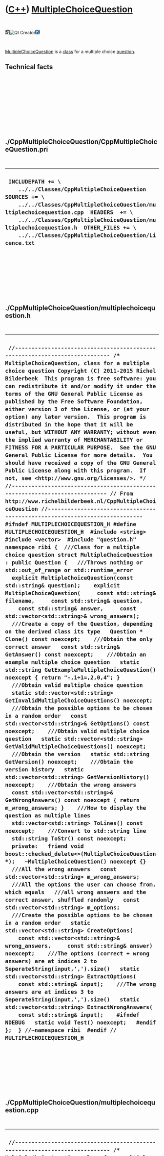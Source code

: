 
 

 

 

 

 

([C++](Cpp.md)) [MultipleChoiceQuestion](CppMultipleChoiceQuestion.md)
========================================================================

 

![STL](PicStl.png)![Qt
Creator](PicQtCreator.png)![Lubuntu](PicLubuntu.png)

 

[MultipleChoiceQuestion](CppMultipleChoiceQuestion.md) is a
[class](CppClass.md) for a multiple choice [question](CppQuestion.md).

Technical facts
---------------

 

 

 

 

 

 

./CppMultipleChoiceQuestion/CppMultipleChoiceQuestion.pri
---------------------------------------------------------

 

  --------------------------------------------------------------------------------------------------------------------------------------------------------------------------------------------------------------------------------------------------------------------------------------------------------------------
  ` INCLUDEPATH += \     ../../Classes/CppMultipleChoiceQuestion  SOURCES += \     ../../Classes/CppMultipleChoiceQuestion/multiplechoicequestion.cpp  HEADERS  += \     ../../Classes/CppMultipleChoiceQuestion/multiplechoicequestion.h  OTHER_FILES += \     ../../Classes/CppMultipleChoiceQuestion/Licence.txt`
  --------------------------------------------------------------------------------------------------------------------------------------------------------------------------------------------------------------------------------------------------------------------------------------------------------------------

 

 

 

 

 

./CppMultipleChoiceQuestion/multiplechoicequestion.h
----------------------------------------------------

 

  -------------------------------------------------------------------------------------------------------------------------------------------------------------------------------------------------------------------------------------------------------------------------------------------------------------------------------------------------------------------------------------------------------------------------------------------------------------------------------------------------------------------------------------------------------------------------------------------------------------------------------------------------------------------------------------------------------------------------------------------------------------------------------------------------------------------------------------------------------------------------------------------------------------------------------------------------------------------------------------------------------------------------------------------------------------------------------------------------------------------------------------------------------------------------------------------------------------------------------------------------------------------------------------------------------------------------------------------------------------------------------------------------------------------------------------------------------------------------------------------------------------------------------------------------------------------------------------------------------------------------------------------------------------------------------------------------------------------------------------------------------------------------------------------------------------------------------------------------------------------------------------------------------------------------------------------------------------------------------------------------------------------------------------------------------------------------------------------------------------------------------------------------------------------------------------------------------------------------------------------------------------------------------------------------------------------------------------------------------------------------------------------------------------------------------------------------------------------------------------------------------------------------------------------------------------------------------------------------------------------------------------------------------------------------------------------------------------------------------------------------------------------------------------------------------------------------------------------------------------------------------------------------------------------------------------------------------------------------------------------------------------------------------------------------------------------------------------------------------------------------------------------------------------------------------------------------------------------------------------------------------------------------------------------------------------------------------------------------------------------------------------------------------------------------------------------------------------------------------------------------------------------------------------------------------------------------------------------------------------------------------------------------------------------------------------------------------------------------------------------------------------------------------------------------------------------------------------------------------------------------------------------------------------------------------------------
  ` //--------------------------------------------------------------------------- /* MultipleChoiceQuestion, class for a multiple choice question Copyright (C) 2011-2015 Richel Bilderbeek  This program is free software: you can redistribute it and/or modify it under the terms of the GNU General Public License as published by the Free Software Foundation, either version 3 of the License, or (at your option) any later version.  This program is distributed in the hope that it will be useful, but WITHOUT ANY WARRANTY; without even the implied warranty of MERCHANTABILITY or FITNESS FOR A PARTICULAR PURPOSE.  See the GNU General Public License for more details.  You should have received a copy of the GNU General Public License along with this program.  If not, see <http://www.gnu.org/licenses/>. */ //--------------------------------------------------------------------------- // From http://www.richelbilderbeek.nl/CppMultipleChoiceQuestion //--------------------------------------------------------------------------- #ifndef MULTIPLECHOICEQUESTION_H #define MULTIPLECHOICEQUESTION_H  #include <string> #include <vector>  #include "question.h"  namespace ribi {  ///Class for a multiple choice question struct MultipleChoiceQuestion : public Question {   ///Throws nothing or std::out_of_range or std::runtime_error   explicit MultipleChoiceQuestion(const std::string& question);    explicit MultipleChoiceQuestion(     const std::string& filename,     const std::string& question,     const std::string& answer,     const std::vector<std::string>& wrong_answers);    ///Create a copy of the Question, depending on the derived class its type   Question * Clone() const noexcept;    ///Obtain the only correct answer   const std::string& GetAnswer() const noexcept;    ///Obtain an example multiple choice question   static std::string GetExampleMultipleChoiceQuestion() noexcept { return "-,1+1=,2,0,4"; }    ///Obtain valid multiple choice question   static std::vector<std::string> GetInvalidMultipleChoiceQuestions() noexcept;    ///Obtain the possible options to be chosen in a random order   const std::vector<std::string>& GetOptions() const noexcept;    ///Obtain valid multiple choice question   static std::vector<std::string> GetValidMultipleChoiceQuestions() noexcept;    ///Obtain the version   static std::string GetVersion() noexcept;    ///Obtain the version history   static std::vector<std::string> GetVersionHistory() noexcept;    ///Obtain the wrong answers   const std::vector<std::string>& GetWrongAnswers() const noexcept { return m_wrong_answers; }    ///How to display the question as multiple lines   std::vector<std::string> ToLines() const noexcept;    ///Convert to std::string line   std::string ToStr() const noexcept;    private:   friend void boost::checked_delete<>(MultipleChoiceQuestion *);   ~MultipleChoiceQuestion() noexcept {}    ///All the wrong answers   const std::vector<std::string> m_wrong_answers;    ///All the options the user can choose from, which equals   ///all wrong answers and the correct answer, shuffled randomly   const std::vector<std::string> m_options;    ///Create the possible options to be chosen in a random order   static std::vector<std::string> CreateOptions(     const std::vector<std::string>& wrong_answers,     const std::string& answer) noexcept;    ///The options (correct + wrong answers) are at indices 2 to SeperateString(input,',').size()   static std::vector<std::string> ExtractOptions(     const std::string& input);    ///The wrong answers are at indices 3 to SeperateString(input,',').size()   static std::vector<std::string> ExtractWrongAnswers(     const std::string& input);    #ifndef NDEBUG   static void Test() noexcept;   #endif  };  } //~namespace ribi  #endif // MULTIPLECHOICEQUESTION_H`
  -------------------------------------------------------------------------------------------------------------------------------------------------------------------------------------------------------------------------------------------------------------------------------------------------------------------------------------------------------------------------------------------------------------------------------------------------------------------------------------------------------------------------------------------------------------------------------------------------------------------------------------------------------------------------------------------------------------------------------------------------------------------------------------------------------------------------------------------------------------------------------------------------------------------------------------------------------------------------------------------------------------------------------------------------------------------------------------------------------------------------------------------------------------------------------------------------------------------------------------------------------------------------------------------------------------------------------------------------------------------------------------------------------------------------------------------------------------------------------------------------------------------------------------------------------------------------------------------------------------------------------------------------------------------------------------------------------------------------------------------------------------------------------------------------------------------------------------------------------------------------------------------------------------------------------------------------------------------------------------------------------------------------------------------------------------------------------------------------------------------------------------------------------------------------------------------------------------------------------------------------------------------------------------------------------------------------------------------------------------------------------------------------------------------------------------------------------------------------------------------------------------------------------------------------------------------------------------------------------------------------------------------------------------------------------------------------------------------------------------------------------------------------------------------------------------------------------------------------------------------------------------------------------------------------------------------------------------------------------------------------------------------------------------------------------------------------------------------------------------------------------------------------------------------------------------------------------------------------------------------------------------------------------------------------------------------------------------------------------------------------------------------------------------------------------------------------------------------------------------------------------------------------------------------------------------------------------------------------------------------------------------------------------------------------------------------------------------------------------------------------------------------------------------------------------------------------------------------------------------------------------------------------------------------------------------------

 

 

 

 

 

./CppMultipleChoiceQuestion/multiplechoicequestion.cpp
------------------------------------------------------

 

  ------------------------------------------------------------------------------------------------------------------------------------------------------------------------------------------------------------------------------------------------------------------------------------------------------------------------------------------------------------------------------------------------------------------------------------------------------------------------------------------------------------------------------------------------------------------------------------------------------------------------------------------------------------------------------------------------------------------------------------------------------------------------------------------------------------------------------------------------------------------------------------------------------------------------------------------------------------------------------------------------------------------------------------------------------------------------------------------------------------------------------------------------------------------------------------------------------------------------------------------------------------------------------------------------------------------------------------------------------------------------------------------------------------------------------------------------------------------------------------------------------------------------------------------------------------------------------------------------------------------------------------------------------------------------------------------------------------------------------------------------------------------------------------------------------------------------------------------------------------------------------------------------------------------------------------------------------------------------------------------------------------------------------------------------------------------------------------------------------------------------------------------------------------------------------------------------------------------------------------------------------------------------------------------------------------------------------------------------------------------------------------------------------------------------------------------------------------------------------------------------------------------------------------------------------------------------------------------------------------------------------------------------------------------------------------------------------------------------------------------------------------------------------------------------------------------------------------------------------------------------------------------------------------------------------------------------------------------------------------------------------------------------------------------------------------------------------------------------------------------------------------------------------------------------------------------------------------------------------------------------------------------------------------------------------------------------------------------------------------------------------------------------------------------------------------------------------------------------------------------------------------------------------------------------------------------------------------------------------------------------------------------------------------------------------------------------------------------------------------------------------------------------------------------------------------------------------------------------------------------------------------------------------------------------------------------------------------------------------------------------------------------------------------------------------------------------------------------------------------------------------------------------------------------------------------------------------------------------------------------------------------------------------------------------------------------------------------------------------------------------------------------------------------------------------------------------------------------------------------------------------------------------------------------------------------------------------------------------------------------------------------------------------------------------------------------------------------------------------------------------------------------------------------------------------------------------------------------------------------------------------------------------------------------------------------------------------------------------------------------------------------------------------------------------------------------------------------------------------------------------------------------------------------------------------------------------------------------------------------------------------------------------------------------------------------------------------------------------------------------------------------------------------------------------------------------------------------------------------------------------------------------------------------------------------------------------------------------------------------------------------------------------------------------------------------------------------------------------------------------------------------------------------------------------------------------------------------------------------------------------------------------------------------------------------------------------------------------------------------------------------------------------------------------------------------------------------------------------------------------------------------------------------------------------------------------------------------------------------------------------------------------------------------------------------------------------------------------------------------------------------------------------------------------------------------------------------------------------------------------------------------------------------------------------------------------------------------------------------------------------------------------------------------------------------------------------------------------------------------------------------------------------------------------------------------------------------------------------------------------------------------------------------------------------------------------------------------------------------------------------------------------------------------------------------------------------------------------------------------------------------------------------------------------------------------------------------------------------------------------------------------------------------------------------------------------------------------------------------------------------------------------------------------------------------------------------------------------------------------------------------------------------------------------------------------------------------------------------------------------------------------------------------------------------------------------------------------------------------------------------------------------------------------------------------------------------------------------------------------------------------------------------------------------------------------------------------------------------------------------------------------------------------------------------------------------------------------------------------------------------------------------------------------------------------------------------------------------------------------------------------------------------------------------------------------------------------------------------------------------------------------------------------------------------------------------------------------------------------------------------------------------------------------------------------------------------------------------------------------------------------------------------------------------------------------------------------------------------------------------------------------------------------------------------------------------------------------------------------------------------------------------------------------------------------------------------------------------------------------------------------------------------------------------------------------------------------------------------------------------------------------------------------------------------------------------------------------------------------------------------------------------------------------------------------------------------------------------------------------------------------------------------------------------------------------------------------------------------------------------------------------------------------------------------------------------------------------------------------------------------------------------------------------------------------------------------------------------------------------------------------------------------------------------------------------------------------------------------------------------------------------------------------------------------------------------------------------------------------------------------------------------------------------------------------------------------------------------------------------------------------------------------------------------------------------------------------------------------------------------------------------------------------------------------------------------------------------------------------------------------------------------------------------------------------------------------------------------------------------------------------------------------------------------------------------------------------------------------------------------------------------------------------------------------------------------------------------------------------------------------------------------------------------------------------------------------------------------------------------------------------------------------------------------------------------------------------------------------------------------------------------------------------------------------------------------------------------------------------------------------------------------------------------------------------------------------------------------------------------------------------------------------------------------------------------------------------------------------------------------------------------------------------------------------------------------------------------------------------------------------------------------------------------------------------------------------------------------------------------------------------------------------------------------------------------------------------------------------------------------------------
  ` //--------------------------------------------------------------------------- /* MultipleChoiceQuestion, class for a multiple choice question Copyright (C) 2011-2015 Richel Bilderbeek  This program is free software: you can redistribute it and/or modify it under the terms of the GNU General Public License as published by the Free Software Foundation, either version 3 of the License, or (at your option) any later version.  This program is distributed in the hope that it will be useful, but WITHOUT ANY WARRANTY; without even the implied warranty of MERCHANTABILITY or FITNESS FOR A PARTICULAR PURPOSE.  See the GNU General Public License for more details.  You should have received a copy of the GNU General Public License along with this program.  If not, see <http://www.gnu.org/licenses/>. */ //--------------------------------------------------------------------------- // From http://www.richelbilderbeek.nl/CppMultipleChoiceQuestion //--------------------------------------------------------------------------- #pragma GCC diagnostic push #pragma GCC diagnostic ignored "-Weffc++" #pragma GCC diagnostic ignored "-Wunused-local-typedefs" #include "multiplechoicequestion.h"  #include <algorithm> #include <cassert> #include <sstream> #include <boost/algorithm/string/split.hpp> #include <boost/scoped_ptr.hpp>  #include "container.h" #include "fileio.h" #include "imagecanvas.h" #include "testtimer.h" #include "trace.h" #pragma GCC diagnostic pop  ribi::MultipleChoiceQuestion::MultipleChoiceQuestion(const std::string& question)   : Question(       Container().SeperateString(question,',').at(0),       Container().SeperateString(question,',').at(1),       { Container().SeperateString(question,',').at(2) }),     m_wrong_answers(ExtractWrongAnswers(question)),     m_options(ExtractOptions(question)) {   #ifndef NDEBUG   Test();   #endif   if (question.empty())   {     throw std::logic_error("A multiple choice question must contain text");   }   if (question[0] == ',')   {     throw std::logic_error("A multiple choice question must not start with a comma");   }   if (question[question.size() - 1] == ',')   {     throw std::logic_error("A multiple choice question must not end with a comma");   }   if (question.find(",,") != std::string::npos)   {     throw std::logic_error("A multiple choice question cannot contain two consecutive commas");   } }  ribi::MultipleChoiceQuestion::MultipleChoiceQuestion(   const std::string& filename,   const std::string& question,   const std::string& answer,   const std::vector<std::string>& wrong_answers) : Question(filename,question, {answer} ),   m_wrong_answers(wrong_answers),   m_options(CreateOptions(wrong_answers,answer)) {   #ifndef NDEBUG   Test();   #endif   //assert(!filename.empty() && "Filename must not be empty");   //assert(FileExists(filename) == true && "File must exists");   //assert(!question.empty() && "MultipleChoiceQuestion must not be empty");   //assert(!correct_answer.empty() && "Correct answer must not be empty");   if (this->GetWrongAnswers().empty())   {     throw std::logic_error("a MultipleChoiceQuestion must have at least one incorrect option");   }    assert(!GetCorrectAnswers().empty() && "There must be a correct answer");   assert(!GetWrongAnswers().empty() && "Wrong answers must not be empty");    //Why did I put this max here? I think this is something that might be constrained by a GUI only   //assert(wrong_answers.size() <= 5 && "There is a maximum of five wrong answers"); }  ribi::Question * ribi::MultipleChoiceQuestion::Clone() const noexcept {   return new MultipleChoiceQuestion(     this->GetFilename(),     this->GetQuestion(),     this->GetAnswer(),     this->GetWrongAnswers()); }  const std::string& ribi::MultipleChoiceQuestion::GetAnswer() const noexcept {   assert(!GetCorrectAnswers().empty());   return GetCorrectAnswers()[0]; }  std::vector<std::string> ribi::MultipleChoiceQuestion::CreateOptions(   const std::vector<std::string>& wrong_answers,   const std::string& answer) noexcept {   std::vector<std::string> v = wrong_answers;   v.push_back(answer);   std::random_shuffle(std::begin(v),std::end(v));   return v; }  std::vector<std::string> ribi::MultipleChoiceQuestion::ExtractOptions(const std::string& input) {   const auto v = Container().SeperateString(input,',');   std::vector<std::string> w;   std::copy(v.begin() + 2,v.end(),std::back_inserter(w));   std::random_shuffle(w.begin(),w.end());   return w; }  std::vector<std::string> ribi::MultipleChoiceQuestion::ExtractWrongAnswers(const std::string& input) {   const auto v = Container().SeperateString(input,',');   if (v.size() < 4)   {     throw std::logic_error(       "A multiple choice question must contain at least four elements:"       "[0] image,"       "[1] question,"       "[2] answer,"       "[3-x] incorrect answers");   }   std::vector<std::string> w;   std::copy(v.begin() + 3,v.end(),std::back_inserter(w));   return w; }  std::vector<std::string> ribi::MultipleChoiceQuestion::GetInvalidMultipleChoiceQuestions() noexcept {   return {     "-,1+1=,2", //No incorrect options     "-,1+1=",   //No answer     "-",        //No question     "tmp.png",  //No question     "",         //Nothing     ",tmp.png,1+1=,2,1", //Start with comma     "tmp.png,,1+1=,2,1", //Two consecutive comma's     "tmp.png,1+1=,,2,1", //Two consecutive comma's     "tmp.png,1+1=,2,,1", //Two consecutive comma's     "tmp.png,1+1=,2,1,", //End with comma     ",tmp.png,1+1=,2,1,", //Start and end with comma     ",,tmp.png,1+1=,2,1,",     ",tmp.png,,1+1=,2,1,",     ",tmp.png,1+1=,,2,1,",     ",tmp.png,1+1=,2,,1,",     ",tmp.png,1+1=,2,1,,",     ",",     ",,",     ",,,",     ",,,,",     ",,,,,",     ",,,,,,"   }; }  const std::vector<std::string>& ribi::MultipleChoiceQuestion::GetOptions() const noexcept {   return m_options; }  std::vector<std::string> ribi::MultipleChoiceQuestion::GetValidMultipleChoiceQuestions() noexcept {   return {     "-,1+1=,2,1",     "tmp.png,1+1=,2,1",     "-,1+1=,2,1,0,3,4,5,6,7,8,9,0"   }; }  std::string ribi::MultipleChoiceQuestion::GetVersion() noexcept {   return "1.2"; }  std::vector<std::string> ribi::MultipleChoiceQuestion::GetVersionHistory() noexcept {   return {     "2011-06-27: version 1.0: initial version",     "2011-09-16: version 1.1: allow parsing from std::string"     "2013-09-26: version 1.2: added testing"   }; }  #ifndef NDEBUG void ribi::MultipleChoiceQuestion::Test() noexcept {   {     static bool is_tested{false};     if (is_tested) return;     is_tested = true;   }   {     Container();     ribi::fileio::FileIo();     ImageCanvas::Test();   }   const TestTimer test_timer(__func__,__FILE__,1.0);   try   {     const boost::scoped_ptr<MultipleChoiceQuestion> q {       new MultipleChoiceQuestion(         MultipleChoiceQuestion::GetExampleMultipleChoiceQuestion()       )     };     assert(q);   }   catch (std::exception& e)   {     assert("MultipleChoiceQuestion::GetExampleMultipleChoiceQuestion()"         && "must yield a valid MultipleChoiceQuestion");   }   //Test valid multiple choice questions for validity   {     const std::vector<std::string> valid { GetValidMultipleChoiceQuestions() };     for (const std::string& s: valid)     {       try       {         boost::scoped_ptr<MultipleChoiceQuestion> q { new MultipleChoiceQuestion(s) };         assert(q); //To make the compiler happy         //OK       }       catch (std::exception& e)       {         TRACE("ERROR");         TRACE(s);         assert(!"Valid questions must be accepted");       }     }   }   //Test invalid multiple choice questions for invalidity   {     const std::vector<std::string> invalid { GetInvalidMultipleChoiceQuestions()  };     for (const std::string& s: invalid)     {       try       {         const boost::scoped_ptr<MultipleChoiceQuestion> q { new MultipleChoiceQuestion(s) };         TRACE("ERROR");         TRACE(s);         assert(!"Invalid questions must be rejected");       }       catch (std::exception& e)       {         //OK       }     }   }   //Test simple get/set   {     const std::string filename = "-";     const std::string question = "1+1=";     const std::string answer = "2";     const std::vector<std::string> wrong_answers { "chicken", "cow" };     const boost::scoped_ptr<MultipleChoiceQuestion> q { new MultipleChoiceQuestion(filename,question,answer,wrong_answers) };     assert(q->GetFilename() == filename);     assert(q->GetQuestion() == question);     assert(q->GetAnswer() == answer);     assert(q->GetWrongAnswers() == wrong_answers);     assert(q->GetOptions().size() == wrong_answers.size() + 1); //The options are the incorrect answers and the correct answer(s)     assert(q->IsCorrect(answer));     assert(!q->IsCorrect(wrong_answers.at(0)));     assert(!q->IsCorrect(wrong_answers.at(1)));   }   //Test conversion std::string to MultipleChoiceQuestion and back   {     const std::vector<std::string> valid { GetValidMultipleChoiceQuestions() };     for (const std::string& s: valid)     {       const boost::scoped_ptr<MultipleChoiceQuestion> q { new MultipleChoiceQuestion(s) };       assert(s == q->ToStr());     }   }   //Test that ToLines always yields the same result   {     const std::vector<std::string> valid { GetValidMultipleChoiceQuestions() };     for (const std::string& s: valid)     {       const boost::scoped_ptr<MultipleChoiceQuestion> q { new MultipleChoiceQuestion(s) };       const std::vector<std::string> v { q->ToLines() };       const std::vector<std::string> w { q->ToLines() };       assert(v == w);     }   } } #endif  std::vector<std::string> ribi::MultipleChoiceQuestion::ToLines() const noexcept {   std::vector<std::string> question_lines;   question_lines.push_back(this->GetQuestion());   question_lines.push_back("");   const std::vector<std::string> w { this->GetOptions() };    int i=0;   for (const std::string& s: w)   {     std::stringstream t;     t << '[' << i << "] " << s;     question_lines.push_back(t.str());     ++i;   }    const int screen_rows { 23 };   const int question_rows { static_cast<int>(question_lines.size()) };   const int n_rows { screen_rows - question_rows };    std::vector<std::string> lines;    if (!GetFilename().empty())   {     int n_cols = 78;      while (1)     {       const boost::shared_ptr<ImageCanvas> canvas {         new ImageCanvas(GetFilename(),n_cols)       };       if (canvas->GetHeight() > n_rows)       {         --n_cols;       }       else       {         lines = canvas->ToStrings();         break;       }       if (n_cols == 5) break;     }   }   std::copy(question_lines.begin(),question_lines.end(),std::back_inserter(lines));   return lines; }  std::string ribi::MultipleChoiceQuestion::ToStr() const noexcept {   //Concatenate the correct answer   assert(!this->GetCorrectAnswers().empty());   std::string correct_answers_str;   for (const std::string s: this->GetCorrectAnswers()) { correct_answers_str += s + "/"; }   assert(!correct_answers_str.empty());   correct_answers_str.resize(correct_answers_str.size() - 1);    std::string s     = this->GetFilename()     + "," + this->GetQuestion()     + "," + correct_answers_str     + ",";   for (const std::string t: this->GetWrongAnswers()) { s += t + ","; }   //Remove tailing comma   assert(!s.empty());   s.resize(s.size() - 1);   return s; }`
  ------------------------------------------------------------------------------------------------------------------------------------------------------------------------------------------------------------------------------------------------------------------------------------------------------------------------------------------------------------------------------------------------------------------------------------------------------------------------------------------------------------------------------------------------------------------------------------------------------------------------------------------------------------------------------------------------------------------------------------------------------------------------------------------------------------------------------------------------------------------------------------------------------------------------------------------------------------------------------------------------------------------------------------------------------------------------------------------------------------------------------------------------------------------------------------------------------------------------------------------------------------------------------------------------------------------------------------------------------------------------------------------------------------------------------------------------------------------------------------------------------------------------------------------------------------------------------------------------------------------------------------------------------------------------------------------------------------------------------------------------------------------------------------------------------------------------------------------------------------------------------------------------------------------------------------------------------------------------------------------------------------------------------------------------------------------------------------------------------------------------------------------------------------------------------------------------------------------------------------------------------------------------------------------------------------------------------------------------------------------------------------------------------------------------------------------------------------------------------------------------------------------------------------------------------------------------------------------------------------------------------------------------------------------------------------------------------------------------------------------------------------------------------------------------------------------------------------------------------------------------------------------------------------------------------------------------------------------------------------------------------------------------------------------------------------------------------------------------------------------------------------------------------------------------------------------------------------------------------------------------------------------------------------------------------------------------------------------------------------------------------------------------------------------------------------------------------------------------------------------------------------------------------------------------------------------------------------------------------------------------------------------------------------------------------------------------------------------------------------------------------------------------------------------------------------------------------------------------------------------------------------------------------------------------------------------------------------------------------------------------------------------------------------------------------------------------------------------------------------------------------------------------------------------------------------------------------------------------------------------------------------------------------------------------------------------------------------------------------------------------------------------------------------------------------------------------------------------------------------------------------------------------------------------------------------------------------------------------------------------------------------------------------------------------------------------------------------------------------------------------------------------------------------------------------------------------------------------------------------------------------------------------------------------------------------------------------------------------------------------------------------------------------------------------------------------------------------------------------------------------------------------------------------------------------------------------------------------------------------------------------------------------------------------------------------------------------------------------------------------------------------------------------------------------------------------------------------------------------------------------------------------------------------------------------------------------------------------------------------------------------------------------------------------------------------------------------------------------------------------------------------------------------------------------------------------------------------------------------------------------------------------------------------------------------------------------------------------------------------------------------------------------------------------------------------------------------------------------------------------------------------------------------------------------------------------------------------------------------------------------------------------------------------------------------------------------------------------------------------------------------------------------------------------------------------------------------------------------------------------------------------------------------------------------------------------------------------------------------------------------------------------------------------------------------------------------------------------------------------------------------------------------------------------------------------------------------------------------------------------------------------------------------------------------------------------------------------------------------------------------------------------------------------------------------------------------------------------------------------------------------------------------------------------------------------------------------------------------------------------------------------------------------------------------------------------------------------------------------------------------------------------------------------------------------------------------------------------------------------------------------------------------------------------------------------------------------------------------------------------------------------------------------------------------------------------------------------------------------------------------------------------------------------------------------------------------------------------------------------------------------------------------------------------------------------------------------------------------------------------------------------------------------------------------------------------------------------------------------------------------------------------------------------------------------------------------------------------------------------------------------------------------------------------------------------------------------------------------------------------------------------------------------------------------------------------------------------------------------------------------------------------------------------------------------------------------------------------------------------------------------------------------------------------------------------------------------------------------------------------------------------------------------------------------------------------------------------------------------------------------------------------------------------------------------------------------------------------------------------------------------------------------------------------------------------------------------------------------------------------------------------------------------------------------------------------------------------------------------------------------------------------------------------------------------------------------------------------------------------------------------------------------------------------------------------------------------------------------------------------------------------------------------------------------------------------------------------------------------------------------------------------------------------------------------------------------------------------------------------------------------------------------------------------------------------------------------------------------------------------------------------------------------------------------------------------------------------------------------------------------------------------------------------------------------------------------------------------------------------------------------------------------------------------------------------------------------------------------------------------------------------------------------------------------------------------------------------------------------------------------------------------------------------------------------------------------------------------------------------------------------------------------------------------------------------------------------------------------------------------------------------------------------------------------------------------------------------------------------------------------------------------------------------------------------------------------------------------------------------------------------------------------------------------------------------------------------------------------------------------------------------------------------------------------------------------------------------------------------------------------------------------------------------------------------------------------------------------------------------------------------------------------------------------------------------------------------------------------------------------------------------------------------------------------------------------------------------------------------------------------------------------------------------------------------------------------------------------------------------------------------------------------------------------------------------------------------------------------------------------------------

 

 

 

 

 

 

